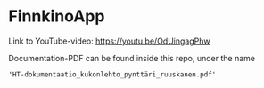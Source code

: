 # FinnkinoApp

Link to YouTube-video:  https://youtu.be/OdUingagPhw

Documentation-PDF can be found inside this repo, under the name 
``` 
'HT-dokumentaatio_kukonlehto_pynttäri_ruuskanen.pdf'
```
